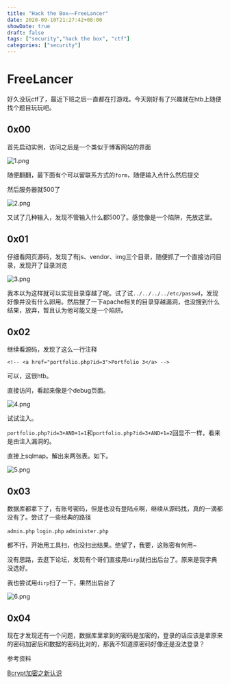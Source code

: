```yaml
---
title: "Hack the Box——FreeLancer"
date: 2020-09-10T21:27:42+08:00
showDate: true
draft: false
tags: ["security","hack the box", "ctf"]
categories: ["security"]
---
```


# FreeLancer

好久没玩ctf了，最近下班之后一直都在打游戏。今天刚好有了兴趣就在htb上随便找个题目玩玩吧。

## 0x00

首先启动实例，访问之后是一个类似于博客网站的界面

![1.png](1.png)

随便翻翻，最下面有个可以留联系方式的`form`，随便输入点什么然后提交

然后服务器就500了

![2.png](2.png)

又试了几种输入，发现不管输入什么都500了。感觉像是一个陷阱，先放这里。

## 0x01

仔细看网页源码，发现了有js、vendor、img三个目录，随便抓了一个直接访问目录，发现开了目录浏览

![3.png](3.png)

我本以为这样就可以实现目录穿越了呢。试了试`../../../../etc/passwd`，发现好像并没有什么卵用。然后搜了一下apache相关的目录穿越漏洞，也没搜到什么结果，放弃，暂且认为他可能又是一个陷阱。

## 0x02

继续看源码，发现了这么一行注释

`<!-- <a href="portfolio.php?id=3">Portfolio 3</a> -->`

可以，这很htb。

直接访问，看起来像是个debug页面。

![4.png](4.png)


试试注入。

`portfolio.php?id=3+AND+1=1`和`portfolio.php?id=3+AND+1=2`回显不一样，看来是由注入漏洞的。

直接上sqlmap。解出来两张表。如下。

![5.png](5.png)

## 0x03

数据库都拿下了，有账号密码，但是也没有登陆点啊，继续从源码找，真的一滴都没有了。尝试了一些经典的路径

`admin.php`
`login.php`
`administer.php`

都不行，开始用工具扫，也没扫出结果。绝望了，我要，这账密有何用~

没有思路，去逛下论坛，发现有个哥们直接用`dirp`就扫出后台了。原来是我字典没选好。

我也尝试用`dirp`扫了一下，果然出后台了

![6.png](6.png)

## 0x04

现在才发现还有一个问题，数据库里拿到的密码是加密的，登录的话应该是拿原来的密码加密后和数据的密码比对的，那我不知道原密码好像还是没法登录？



参考资料

[Bcrypt加密之新认识](https://www.jianshu.com/p/2b131bfc2f10)